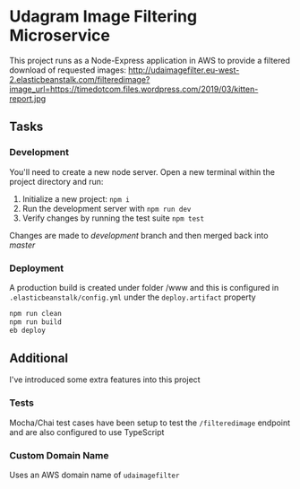 # Udagram Image Filtering Microservice

This project runs as a Node-Express application in AWS to provide a
filtered download of requested images: http://udaimagefilter.eu-west-2.elasticbeanstalk.com/filteredimage?image_url=https://timedotcom.files.wordpress.com/2019/03/kitten-report.jpg


## Tasks

### Development

You'll need to create a new node server. Open a new terminal within the project directory and run:

1. Initialize a new project: `npm i`
2. Run the development server with `npm run dev`
3. Verify changes by running the test suite `npm test`

Changes are made to *development* branch and then merged back into *master*

### Deployment

A production build is created under folder /www and this is configured
in `.elasticbeanstalk/config.yml` under the `deploy.artifact` property

```sh
npm run clean
npm run build
eb deploy
```

## Additional

I've introduced some extra features into this project

### Tests

Mocha/Chai test cases have been setup to test the `/filteredimage` endpoint
and are also configured to use TypeScript

### Custom Domain Name

Uses an AWS domain name of ```udaimagefilter```
